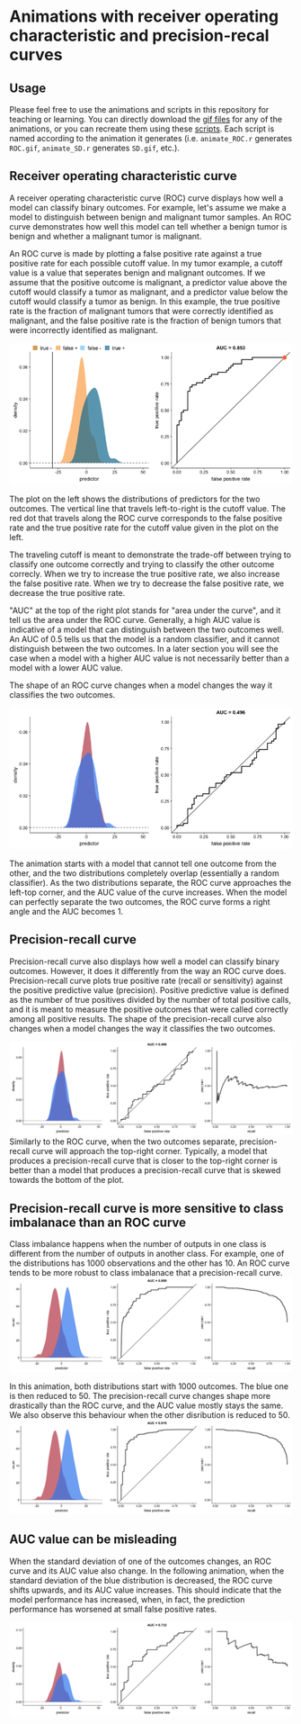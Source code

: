 Animations with receiver operating characteristic and precision-recal curves
============================================================================

Usage
-----

Please feel free to use the animations and scripts in this repository
for teaching or learning. You can directly download the [gif
files](animations) for any of the animations, or you can recreate them
using these [scripts](R). Each script is named according to the
animation it generates (i.e. `animate_ROC.r` generates `ROC.gif`,
`animate_SD.r` generates `SD.gif`, etc.).

Receiver operating characteristic curve
---------------------------------------

A receiver operating characteristic curve (ROC) curve displays how well
a model can classify binary outcomes. For example, let's assume we make
a model to distinguish between benign and malignant tumor samples. An
ROC curve demonstrates how well this model can tell whether a benign
tumor is benign and whether a malignant tumor is malignant.

An ROC curve is made by plotting a false positive rate against a true
positive rate for each possible cutoff value. In my tumor example, a
cutoff value is a value that seperates benign and malignant outcomes. If
we assume that the positive outcome is malignant, a predictor value
above the cutoff would classify a tumor as malignant, and a predictor
value below the cutoff would classify a tumor as benign. In this
example, the true positive rate is the fraction of malignant tumors that
were correctly identified as malignant, and the false positive rate is
the fraction of benign tumors that were incorrectly identified as
malignant.

![cutoff.gif](animations/cutoff.gif)

The plot on the left shows the distributions of predictors for the two
outcomes. The vertical line that travels left-to-right is the cutoff
value. The red dot that travels along the ROC curve corresponds to the
false positive rate and the true positive rate for the cutoff value
given in the plot on the left.

The traveling cutoff is meant to demonstrate the trade-off between
trying to classify one outcome correctly and trying to classify the
other outcome correcly. When we try to increase the true positive rate,
we also increase the false positive rate. When we try to decrease the
false positive rate, we decrease the true positive rate.

"AUC" at the top of the right plot stands for "area under the curve",
and it tell us the area under the ROC curve. Generally, a high AUC value
is indicative of a model that can distinguish between the two outcomes
well. An AUC of 0.5 tells us that the model is a random classifier, and
it cannot distinguish between the two outcomes. In a later section you
will see the case when a model with a higher AUC value is not
necessarily better than a model with a lower AUC value.

The shape of an ROC curve changes when a model changes the way it
classifies the two outcomes.

![](animations/ROC.gif)

The animation starts with a model that cannot tell one outcome from the
other, and the two distributions completely overlap (essentially a
random classifier). As the two distributions separate, the ROC curve
approaches the left-top corner, and the AUC value of the curve
increases. When the model can perfectly separate the two outcomes, the
ROC curve forms a right angle and the AUC becomes 1.

Precision-recall curve
----------------------

Precision-recall curve also displays how well a model can classify
binary outcomes. However, it does it differently from the way an ROC
curve does. Precision-recall curve plots true positive rate (recall or
sensitivity) against the positive predictive value (precision). Positive
predictive value is defined as the number of true positives divided by
the number of total positive calls, and it is meant to measure the
positive outcomes that were called correctly among all positive results.
The shape of the precision-recall curve also changes when a model
changes the way it classifies the two outcomes.

![](animations/PR.gif) Similarly to the ROC curve, when the two outcomes
separate, precision-recall curve will approach the top-right corner.
Typically, a model that produces a precision-recall curve that is closer
to the top-right corner is better than a model that produces a
precision-recall curve that is skewed towards the bottom of the plot.

Precision-recall curve is more sensitive to class imbalanace than an ROC curve
------------------------------------------------------------------------------

Class imbalance happens when the number of outputs in one class is
different from the number of outputs in another class. For example, one
of the distributions has 1000 observations and the other has 10. An ROC
curve tends to be more robust to class imbalanace that a
precision-recall curve. ![](animations/imbalance.gif)

In this animation, both distributions start with 1000 outcomes. The blue
one is then reduced to 50. The precision-recall curve changes shape more
drastically than the ROC curve, and the AUC value mostly stays the same.
We also observe this behaviour when the other disribution is reduced to
50. ![](animations/imbalance2.gif)

AUC value can be misleading
---------------------------

When the standard deviation of one of the outcomes changes, an ROC curve
and its AUC value also change. In the following animation, when the
standard deviation of the blue distribution is decreased, the ROC curve
shifts upwards, and its AUC value increases. This should indicate that
the model performance has increased, when, in fact, the prediction
performance has worsened at small false positive rates.

![](animations/SD.gif)
